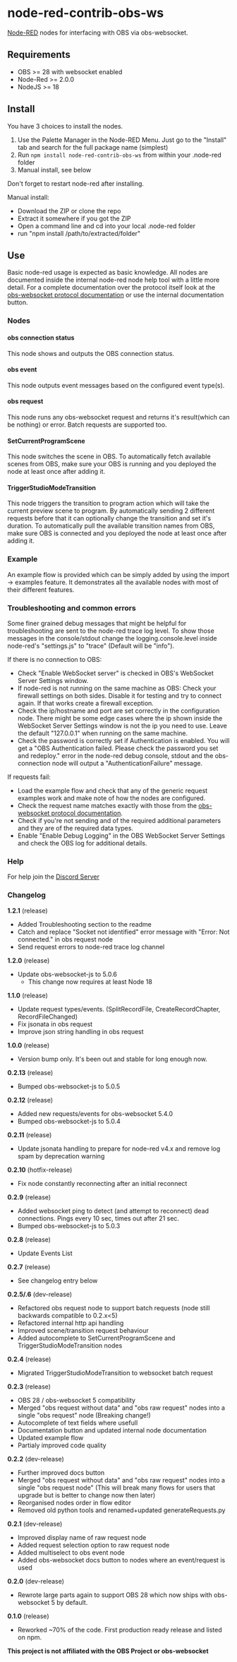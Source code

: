 # node-red-contrib-obs-ws

[Node-RED](https://nodered.org) nodes for interfacing with OBS via obs-websocket.

## Requirements
- OBS >= 28 with websocket enabled
- Node-Red >= 2.0.0
- NodeJS >= 18

## Install

You have 3 choices to install the nodes.
1. Use the Palette Manager in the Node-RED Menu. Just go to the "Install" tab and search for the full package name (simplest)
2. Run `npm install node-red-contrib-obs-ws` from within your .node-red folder
3. Manual install, see below

Don't forget to restart node-red after installing.

Manual install:
- Download the ZIP or clone the repo
- Extract it somewhere if you got the ZIP
- Open a command line and cd into your local .node-red folder
- run "npm install /path/to/extracted/folder"

## Use

Basic node-red usage is expected as basic knowledge. All nodes are documented inside the internal node-red node help tool with a little more detail.
For a complete documentation over the protocol itself look at the [obs-websocket protocol documentation](https://github.com/obsproject/obs-websocket/blob/master/docs/generated/protocol.md) or use the internal documentation button.

### Nodes

#### obs connection status
This node shows and outputs the OBS connection status.

#### obs event
This node outputs event messages based on the configured event type(s).

#### obs request
This node runs any obs-websocket request and returns it's result(which can be nothing) or error. Batch requests are supported too.

#### SetCurrentProgramScene
This node switches the scene in OBS.
To automatically fetch available scenes from OBS, make sure your OBS is running and you deployed the node at least once after adding it.

#### TriggerStudioModeTransition
This node triggers the transition to program action which will take the current preview scene to program.
By automatically sending 2 different requests before that it can optionally change the transition and set it's duration.
To automatically pull the available transition names from OBS, make sure OBS is connected and you deployed the node at least once after adding it.

### Example
An example flow is provided which can be simply added by using the import -> examples feature. It demonstrates all the available nodes with most of their different features.

### Troubleshooting and common errors

Some finer grained debug messages that might be helpful for troubleshooting are sent to the node-red trace log level.
To show those messages in the console/stdout change the logging.console.level inside node-red's "settings.js" to "trace" (Default will be "info").

If there is no connection to OBS:
- Check "Enable WebSocket server" is checked in OBS's WebSocket Server Settings window.
- If node-red is not running on the same machine as OBS: Check your firewall settings on both sides. Disable it for testing and try to connect again. If that works create a firewall exception.
- Check the ip/hostname and port are set correctly in the configuration node. There might be some edge cases where the ip shown inside the WebSocket Server Settings window is not the ip you need to use. Leave the default "127.0.0.1" when running on the same machine.
- Check the password is correctly set if Authentication is enabled. You will get a "OBS Authentication failed. Please check the password you set and redeploy." error in the node-red debug console, stdout and the obs-connection node will output a "AuthenticationFailure" message.

If requests fail:
- Load the example flow and check that any of the generic request examples work and make note of how the nodes are configured.
- Check the request name matches exactly with those from the [obs-websocket protocol documentation](https://github.com/obsproject/obs-websocket/blob/master/docs/generated/protocol.md).
- Check if you're not sending and of the required additional parameters and they are of the required data types.
- Enable "Enable Debug Logging" in the OBS WebSocket Server Settings and check the OBS log for additional details.

### Help

For help join the [Discord Server](https://discord.gg/PCYQJwX)

### Changelog

**1.2.1** (release)
- Added Troubleshooting section to the readme
- Catch and replace "Socket not identified" error message with "Error: Not connected." in obs request node
- Send request errors to node-red trace log channel

**1.2.0** (release)
- Update obs-websocket-js to 5.0.6
    - This change now requires at least Node 18

**1.1.0** (release)
- Update request types/events. (SplitRecordFile, CreateRecordChapter, RecordFileChanged)
- Fix jsonata in obs request
- Improve json string handling in obs request

**1.0.0** (release)
- Version bump only. It's been out and stable for long enough now.

**0.2.13** (release)
- Bumped obs-websocket-js to 5.0.5

**0.2.12** (release)
- Added new requests/events for obs-websocket 5.4.0
- Bumped obs-websocket-js to 5.0.4

**0.2.11** (release)
- Update jsonata handling to prepare for node-red v4.x and remove log spam by deprecation warning

**0.2.10** (hotfix-release)
- Fix node constantly reconnecting after an initial reconnect

**0.2.9** (release)
- Added websocket ping to detect (and attempt to reconnect) dead connections. Pings every 10 sec, times out after 21 sec.
- Bumped obs-websocket-js to 5.0.3

**0.2.8** (release)
- Update Events List

**0.2.7** (release)
- See changelog entry below

**0.2.5/.6** (dev-release)
- Refactored obs request node to support batch requests (node still backwards compatible to 0.2.x<5)
- Refactored internal http api handling
- Improved scene/transition request behaviour
- Added autocomplete to SetCurrentProgramScene and TriggerStudioModeTransition nodes

**0.2.4** (release)
- Migrated TriggerStudioModeTransition to websocket batch request

**0.2.3** (release)
- OBS 28 / obs-websocket 5 compatibility
- Merged "obs request without data" and "obs raw request" nodes into a single "obs request" node (Breaking change!)
- Autocomplete of text fields where usefull
- Documentation button and updated internal node documentation
- Updated example flow
- Partialy improved code quality

**0.2.2** (dev-release)
- Further improved docs button
- Merged "obs request without data" and "obs raw request" nodes into a single "obs request node" (This will break many flows for users that upgrade but is better to change now then later)
- Reorganised nodes order in flow editor
- Removed old python tools and renamed+updated generateRequests.py

**0.2.1** (dev-release)
- Improved display name of raw request node
- Added request selection option to raw request node
- Added multiselect to obs event node
- Added obs-websocket docs button to nodes where an event/request is used

**0.2.0** (dev-release)
- Rewrote large parts again to support OBS 28 which now ships with obs-websocket 5 by default.

**0.1.0** (release)
- Reworked ~70% of the code. First production ready release and listed on npm.

**This project is not affiliated with the OBS Project or obs-websocket**